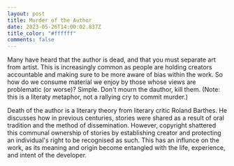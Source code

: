```yaml
---
layout: post
title: Murder of the Author
date: 2023-05-26T14:00:02.837Z
title_color: "#ffffff"
comments: false
---
```

M﻿any have heard that the author is dead, and that you must separate art from artist. This is increasingly common as people are holding creators accountable and making sure to be more aware of bias within the work. So how do we consume material we enjoy by those whose views are problematic (or worse)? Simple. Don't mourn the dauthor, kill them. (Note: this is a literaty metaphor, not a rallying cry to commit murder.)

D﻿eath of the author is a literary theory from literary critic Roland Barthes. He discusses how in previous centuries, stories were shared as a result of oral tradition and the method of dissemination. However, copyright shattered this communal ownership of stories by establishing creator and protecting an individual's right to be recognised as such. This has an influnce on the work, as its meaning and origin become entangled with the life, experience, and intent of the developer.